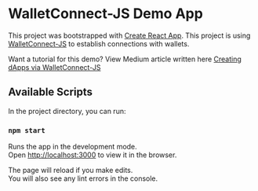 # WalletConnect-JS Demo App

This project was bootstrapped with [Create React App](https://github.com/facebook/create-react-app).
This project is using [WalletConnect-JS](https://github.com/provenance-io/walletconnect-js) to establish connections with wallets.

Want a tutorial for this demo? View Medium article written here [Creating dApps via WalletConnect-JS](https://medium.com/@vmikulis/creating-dapps-via-walletconnect-js-658268c8d549)

## Available Scripts

In the project directory, you can run:

### `npm start`

Runs the app in the development mode.\
Open [http://localhost:3000](http://localhost:3000) to view it in the browser.

The page will reload if you make edits.\
You will also see any lint errors in the console.
